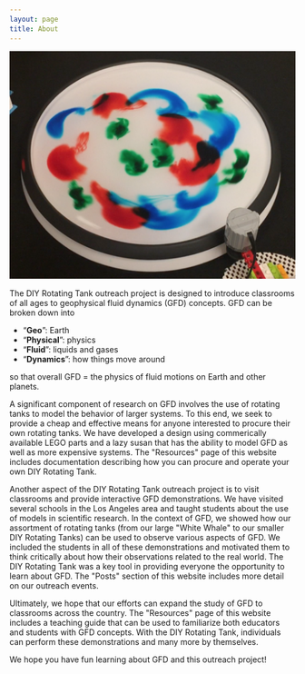 ```yaml
---
layout: page
title: About
---
```


![Demo](./Containerless.png)

The DIY Rotating Tank outreach project is designed to introduce classrooms of all ages to geophysical fluid dynamics (GFD) concepts. GFD can be broken down into

- “**Geo**”: Earth  
- “**Physical**”: physics  
- “**Fluid**”: liquids and gases  
- “**Dynamics**”: how things move around

so that overall GFD = the physics of fluid motions on Earth and other planets.

A significant component of research on GFD involves the use of rotating tanks to model the behavior of larger systems. To this end, we seek to provide a cheap and effective means for anyone interested to procure their own rotating tanks. We have developed a design using commerically available LEGO parts and a lazy susan that has the ability to model GFD as well as more expensive systems. The "Resources" page of this website includes documentation describing how you can procure and operate your own DIY Rotating Tank.

Another aspect of the DIY Rotating Tank outreach project is to visit classrooms and provide interactive GFD demonstrations. We have visited several schools in the Los Angeles area and taught students about the use of models in scientific research. In the context of GFD, we showed how our assortment of rotating tanks (from our large "White Whale" to our smaller DIY Rotating Tanks) can be used to observe various aspects of GFD. We included the students in all of these demonstrations and motivated them to think critically about how their observations related to the real world. The DIY Rotating Tank was a key tool in providing everyone the opportunity to learn about GFD. The "Posts" section of this website includes more detail on our outreach events.

Ultimately, we hope that our efforts can expand the study of GFD to classrooms across the country. The "Resources" page of this website includes a teaching guide that can be used to familiarize both educators and students with GFD concepts. With the DIY Rotating Tank, individuals can perform these demonstrations and many more by themselves.

We hope you have fun learning about GFD and this outreach project!
